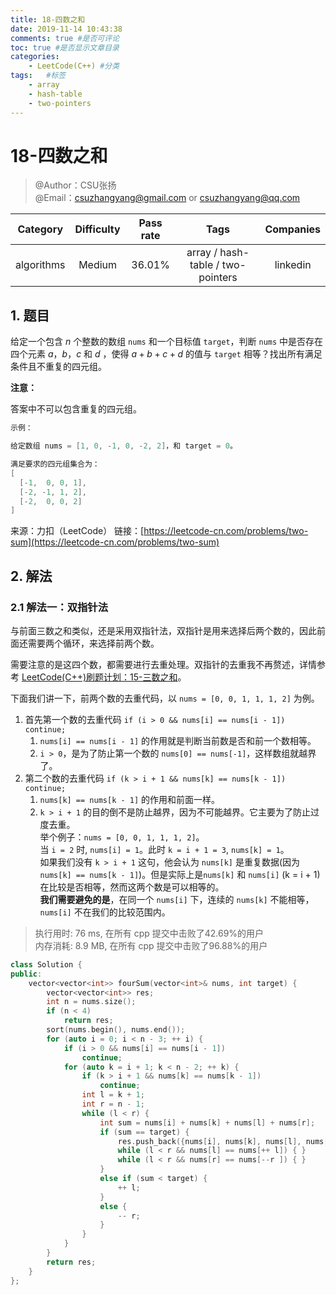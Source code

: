 ```yaml
---
title: 18-四数之和
date: 2019-11-14 10:43:38
comments: true #是否可评论
toc: true #是否显示文章目录
categories: 
    - LeetCode(C++) #分类
tags:   #标签
    - array
    - hash-table
    - two-pointers
---
```


# 18-四数之和

> @Author：CSU张扬  
> @Email：csuzhangyang@gmail.com or csuzhangyang@qq.com

Category   | Difficulty | Pass rate| Tags   | Companies
:-:        | :-:        | :-:      | :-:    | :-: |
algorithms | Medium     | 36.01%   | array / hash-table / two-pointers | linkedin

## 1. 题目

给定一个包含 $n$ 个整数的数组 `nums` 和一个目标值 `target`，判断 `nums` 中是否存在四个元素 $a$，$b$，$c$ 和 $d$ ，使得 $a + b + c + d$ 的值与 `target` 相等？找出所有满足条件且不重复的四元组。

**注意：**

答案中不可以包含重复的四元组。

```c
示例：

给定数组 nums = [1, 0, -1, 0, -2, 2]，和 target = 0。

满足要求的四元组集合为：
[
  [-1,  0, 0, 1],
  [-2, -1, 1, 2],
  [-2,  0, 0, 2]
]
```
<!--more-->
来源：力扣（LeetCode）
链接：[https://leetcode-cn.com/problems/two-sum](https://leetcode-cn.com/problems/two-sum)

## 2. 解法

### 2.1 解法一：双指针法

与前面三数之和类似，还是采用双指针法，双指针是用来选择后两个数的，因此前面还需要两个循环，来选择前两个数。

需要注意的是这四个数，都需要进行去重处理。双指针的去重我不再赘述，详情参考 [LeetCode(C++)刷题计划：15-三数之和](https://blog.csdn.net/qq_36408085/article/details/102907454)。

下面我们讲一下，前两个数的去重代码，以 `nums = [0, 0, 1, 1, 1, 2]` 为例。

1. 首先第一个数的去重代码 `if (i > 0 && nums[i] == nums[i - 1]) continue;`
   1. `nums[i] == nums[i - 1]` 的作用就是判断当前数是否和前一个数相等。
   2. `i > 0`，是为了防止第一个数的 `nums[0] == nums[-1]`，这样数组就越界了。
2. 第二个数的去重代码 `if (k > i + 1 && nums[k] == nums[k - 1]) continue;`
   1. `nums[k] == nums[k - 1]` 的作用和前面一样。
   2. `k > i + 1` 的目的倒不是防止越界，因为不可能越界。它主要为了防止过度去重。  
      举个例子：`nums = [0, 0, 1, 1, 1, 2]`。  
      当 `i = 2` 时, `nums[i] = 1`。此时 `k = i + 1 = 3`, `nums[k] = 1`。  
      如果我们没有 `k > i + 1` 这句，他会认为 `nums[k]` 是重复数据(因为 `nums[k] == nums[k - 1]`)。但是实际上是`nums[k]` 和 `nums[i]` (k = i + 1)在比较是否相等，然而这两个数是可以相等的。  
      **我们需要避免的是**，在同一个 `nums[i]` 下，连续的 `nums[k]` 不能相等， `nums[i]` 不在我们的比较范围内。

> 执行用时: 76 ms, 在所有 cpp 提交中击败了42.69%的用户  
> 内存消耗: 8.9 MB, 在所有 cpp 提交中击败了96.88%的用户

```cpp
class Solution {
public:
    vector<vector<int>> fourSum(vector<int>& nums, int target) {
        vector<vector<int>> res;
        int n = nums.size();
        if (n < 4)
            return res;
        sort(nums.begin(), nums.end());
        for (auto i = 0; i < n - 3; ++ i) {
            if (i > 0 && nums[i] == nums[i - 1])
                continue;
            for (auto k = i + 1; k < n - 2; ++ k) {
                if (k > i + 1 && nums[k] == nums[k - 1])
                    continue;
                int l = k + 1;
                int r = n - 1;
                while (l < r) {
                    int sum = nums[i] + nums[k] + nums[l] + nums[r];
                    if (sum == target) {
                        res.push_back({nums[i], nums[k], nums[l], nums[r]});
                        while (l < r && nums[l] == nums[++ l]) { }
                        while (l < r && nums[r] == nums[--r ]) { }
                    }
                    else if (sum < target) {
                        ++ l;
                    }
                    else {
                        -- r;
                    }
                }
            }
        }
        return res;
    }
};
```
